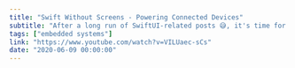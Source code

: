 ```yaml
---
title: "Swift Without Screens - Powering Connected Devices"
subtitle: "After a long run of SwiftUI-related posts 😅, it's time for something completely different. In this video from the try! Swift NYC 2019 conference, Marc Aupont shows us how Swift can be used to drive applications running on embedded systems such as the Raspberry Pi. Very cool."
tags: ["embedded systems"]
link: "https://www.youtube.com/watch?v=VILUaec-sCs"
date: "2020-06-09 00:00:00"
---
```

